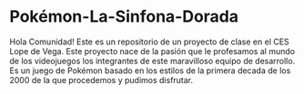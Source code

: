 # Pokémon-La-Sinfona-Dorada
Hola Comunidad! Este es un repositorio de un proyecto de clase en el CES Lope de Vega. Este proyecto nace de la pasión que le profesamos al mundo de los videojuegos los integrantes de este maravilloso equipo de desarrollo. Es un juego de Pokémon basado en los estilos de la primera decada de los 2000 de la que procedemos y pudimos disfrutar.
